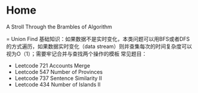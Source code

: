 # Home
A Stroll Through the Brambles of Algorithm


= Union Find
基础知识：如果数据不是实时变化，本类问题可以用BFS或者DFS的方式遍历，如果数据实时变化（data stream）则并查集每次的时间复杂度可以视为O（1）；需要牢记合并与查找两个操作的模板
常见题目：
- Leetcode 721 Accounts Merge
- Leetcode 547 Number of Provinces
- Leetcode 737 Sentence Similarity II
- Leetcode 434 Number of Islands II